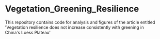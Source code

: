 # Vegetation_Greening_Resilience
This repository contains code for analysis and figures of the article entitled 'Vegetation resilience does not increase consistently with greening in China's Loess Plateau'
